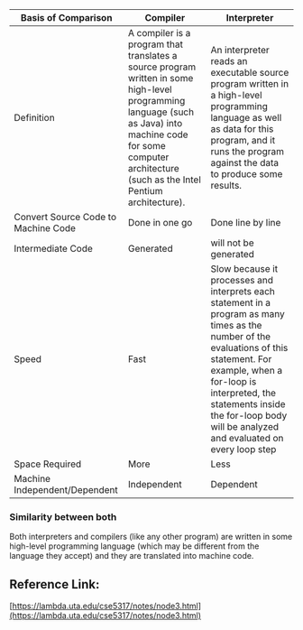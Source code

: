 | Basis of Comparison | Compiler | Interpreter |
|---------------------|-----------|--------------|
| Definition | A compiler is a program that translates a source program written in some high-level programming language (such as Java) into machine code for some computer architecture (such as the Intel Pentium architecture). | An interpreter reads an executable source program written in a high-level programming language as well as data for this program, and it runs the program against the data to produce some results. |
| Convert Source Code to Machine Code | Done in one go | Done line by line |
| Intermediate Code | Generated | will not be generated |
| Speed | Fast | Slow because it processes and interprets each statement in a program as many times as the number of the evaluations of this statement. For example, when a for-loop is interpreted, the statements inside the for-loop body will be analyzed and evaluated on every loop step  |
| Space Required | More | Less |
| Machine Independent/Dependent | Independent | Dependent |

### Similarity between both
Both interpreters and compilers (like any other program) are written in some high-level programming language (which may be different from the language they accept) and they are translated into machine code.

## Reference Link: 
[https://lambda.uta.edu/cse5317/notes/node3.html](https://lambda.uta.edu/cse5317/notes/node3.html)

